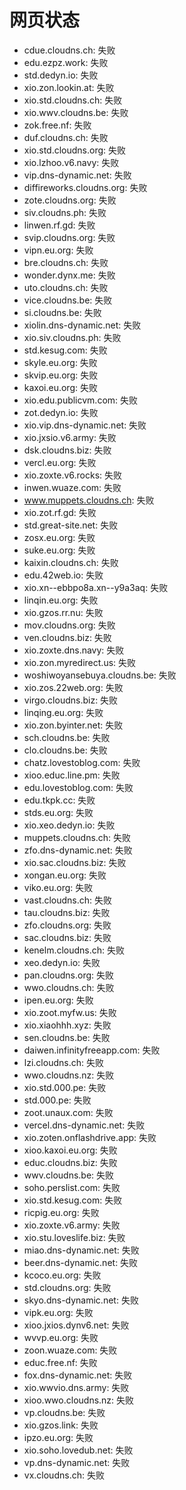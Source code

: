 # 网页状态
- cdue.cloudns.ch: 失败
- edu.ezpz.work: 失败
- std.dedyn.io: 失败
- xio.zon.lookin.at: 失败
- xio.std.cloudns.ch: 失败
- xio.wwv.cloudns.be: 失败
- zok.free.nf: 失败
- duf.cloudns.ch: 失败
- xio.std.cloudns.org: 失败
- xio.lzhoo.v6.navy: 失败
- vip.dns-dynamic.net: 失败
- diffireworks.cloudns.org: 失败
- zote.cloudns.org: 失败
- siv.cloudns.ph: 失败
- linwen.rf.gd: 失败
- svip.cloudns.org: 失败
- vipn.eu.org: 失败
- bre.cloudns.ch: 失败
- wonder.dynx.me: 失败
- uto.cloudns.ch: 失败
- vice.cloudns.be: 失败
- si.cloudns.be: 失败
- xiolin.dns-dynamic.net: 失败
- xio.siv.cloudns.ph: 失败
- std.kesug.com: 失败
- skyle.eu.org: 失败
- skvip.eu.org: 失败
- kaxoi.eu.org: 失败
- xio.edu.publicvm.com: 失败
- zot.dedyn.io: 失败
- xio.vip.dns-dynamic.net: 失败
- xio.jxsio.v6.army: 失败
- dsk.cloudns.biz: 失败
- vercl.eu.org: 失败
- xio.zoxte.v6.rocks: 失败
- inwen.wuaze.com: 失败
- www.muppets.cloudns.ch: 失败
- xio.zot.rf.gd: 失败
- std.great-site.net: 失败
- zosx.eu.org: 失败
- suke.eu.org: 失败
- kaixin.cloudns.ch: 失败
- edu.42web.io: 失败
- xio.xn--ebbpo8a.xn--y9a3aq: 失败
- linqin.eu.org: 失败
- xio.gzos.rr.nu: 失败
- mov.cloudns.org: 失败
- ven.cloudns.biz: 失败
- xio.zoxte.dns.navy: 失败
- xio.zon.myredirect.us: 失败
- woshiwoyansebuya.cloudns.be: 失败
- xio.zos.22web.org: 失败
- virgo.cloudns.biz: 失败
- linqing.eu.org: 失败
- xio.zon.byinter.net: 失败
- sch.cloudns.be: 失败
- clo.cloudns.be: 失败
- chatz.lovestoblog.com: 失败
- xioo.educ.line.pm: 失败
- edu.lovestoblog.com: 失败
- edu.tkpk.cc: 失败
- stds.eu.org: 失败
- xio.xeo.dedyn.io: 失败
- muppets.cloudns.ch: 失败
- zfo.dns-dynamic.net: 失败
- xio.sac.cloudns.biz: 失败
- xongan.eu.org: 失败
- viko.eu.org: 失败
- vast.cloudns.ch: 失败
- tau.cloudns.biz: 失败
- zfo.cloudns.org: 失败
- sac.cloudns.biz: 失败
- kenelm.cloudns.ch: 失败
- xeo.dedyn.io: 失败
- pan.cloudns.org: 失败
- wwo.cloudns.ch: 失败
- ipen.eu.org: 失败
- xio.zoot.myfw.us: 失败
- xio.xiaohhh.xyz: 失败
- sen.cloudns.be: 失败
- daiwen.infinityfreeapp.com: 失败
- lzi.cloudns.ch: 失败
- wwo.cloudns.nz: 失败
- xio.std.000.pe: 失败
- std.000.pe: 失败
- zoot.unaux.com: 失败
- vercel.dns-dynamic.net: 失败
- xio.zoten.onflashdrive.app: 失败
- xioo.kaxoi.eu.org: 失败
- educ.cloudns.biz: 失败
- wwv.cloudns.be: 失败
- soho.perslist.com: 失败
- xio.std.kesug.com: 失败
- ricpig.eu.org: 失败
- xio.zoxte.v6.army: 失败
- xio.stu.loveslife.biz: 失败
- miao.dns-dynamic.net: 失败
- beer.dns-dynamic.net: 失败
- kcoco.eu.org: 失败
- std.cloudns.org: 失败
- skyo.dns-dynamic.net: 失败
- vipk.eu.org: 失败
- xioo.jxios.dynv6.net: 失败
- wvvp.eu.org: 失败
- zoon.wuaze.com: 失败
- educ.free.nf: 失败
- fox.dns-dynamic.net: 失败
- xio.wwvio.dns.army: 失败
- xioo.wwo.cloudns.nz: 失败
- vp.cloudns.be: 失败
- xio.gzos.link: 失败
- ipzo.eu.org: 失败
- xio.soho.lovedub.net: 失败
- vp.dns-dynamic.net: 失败
- vx.cloudns.ch: 失败

